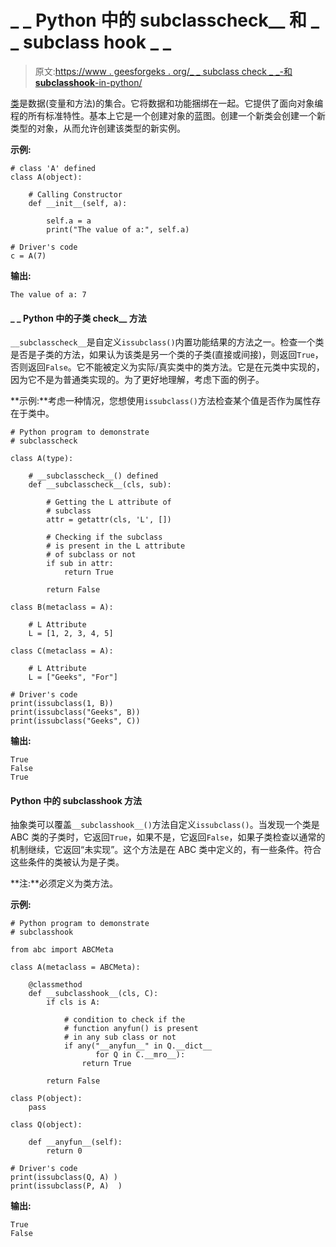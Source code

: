 # _ _ Python 中的 subclasscheck__ 和 _ _ subclass hook _ _

> 原文:[https://www . geesforgeks . org/_ _ subclass check _ _-和 __subclasshook__-in-python/](https://www.geeksforgeeks.org/__subclasscheck__-and-__subclasshook__-in-python/)

[类](https://www.geeksforgeeks.org/python-classes-and-objects/)是数据(变量和方法)的集合。它将数据和功能捆绑在一起。它提供了面向对象编程的所有标准特性。基本上它是一个创建对象的蓝图。创建一个新类会创建一个新类型的对象，从而允许创建该类型的新实例。

**示例:**

```
# class 'A' defined
class A(object):

    # Calling Constructor
    def __init__(self, a):

        self.a = a
        print("The value of a:", self.a)

# Driver's code
c = A(7)
```

**输出:**

```
The value of a: 7

```

#### _ _ Python 中的子类 check__ 方法

`__subclasscheck__`是自定义`issubclass()`内置功能结果的方法之一。检查一个类是否是子类的方法，如果认为该类是另一个类的子类(直接或间接)，则返回`True`，否则返回`False`。它不能被定义为实际/真实类中的类方法。它是在元类中实现的，因为它不是为普通类实现的。为了更好地理解，考虑下面的例子。

**示例:**考虑一种情况，您想使用`issubclass()`方法检查某个值是否作为属性存在于类中。

```
# Python program to demonstrate
# subclasscheck

class A(type):

    # __subclasscheck__() defined
    def __subclasscheck__(cls, sub):

        # Getting the L attribute of
        # subclass
        attr = getattr(cls, 'L', [])

        # Checking if the subclass
        # is present in the L attribute
        # of subclass or not
        if sub in attr:
            return True

        return False

class B(metaclass = A):

    # L Attribute
    L = [1, 2, 3, 4, 5]

class C(metaclass = A):

    # L Attribute
    L = ["Geeks", "For"]

# Driver's code
print(issubclass(1, B))
print(issubclass("Geeks", B))
print(issubclass("Geeks", C))
```

**输出:**

```
True
False
True

```

#### Python 中的 __subclasshook__ 方法

抽象类可以覆盖`__subclasshook__()`方法自定义`issubclass()`。当发现一个类是 ABC 类的子类时，它返回`True`，如果不是，它返回`False`，如果子类检查以通常的机制继续，它返回“未实现”。这个方法是在 ABC 类中定义的，有一些条件。符合这些条件的类被认为是子类。

**注:**必须定义为类方法。

**示例:**

```
# Python program to demonstrate
# subclasshook

from abc import ABCMeta

class A(metaclass = ABCMeta):

    @classmethod
    def __subclasshook__(cls, C):
        if cls is A:

            # condition to check if the 
            # function anyfun() is present 
            # in any sub class or not
            if any("__anyfun__" in Q.__dict__ 
                   for Q in C.__mro__): 
                return True

        return False

class P(object):
    pass

class Q(object):

    def __anyfun__(self):
        return 0

# Driver's code
print(issubclass(Q, A) ) 
print(issubclass(P, A)  )
```

**输出:**

```
True
False

```